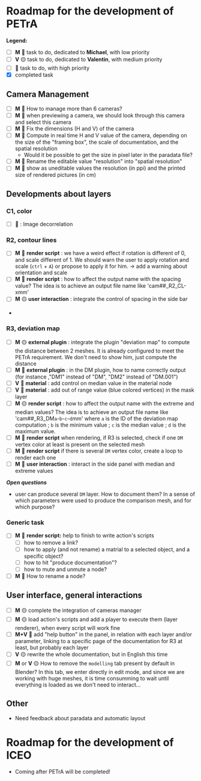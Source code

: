 # Roadmap for the development of PETrA

**Legend:**
- [ ] **M** :large_blue_circle: task to do, dedicated to **Michael**, with low priority
- [ ] **V** :yellow_circle: task to do, dedicated to **Valentin**, with medium priority
- [ ] :red_circle: task to do, with high priority
- [x] completed task

## Camera Management
- [ ] **M** :red_circle: How to manage more than 6 cameras?
- [ ] **M** :red_circle: when previewing a camera, we should look through this camera and select this camera
- [ ] **M** :red_circle: Fix the dimensions (H and V) of the camera
- [ ] **M** :red_circle: Compute in real time H and V value of the camera, depending on the size of the "framing box", the scale of documentation, and the spatial resolution
  - Would it be possible to get the size in pixel later in the paradata file?
- [ ] **M** :red_circle: Rename the editable value "resolution" into "spatial resolution"
- [ ] **M** :red_circle: show as uneditable values the resolution (in ppi) and the printed size of rendered pictures (in cm)

## Developments about layers
### C1, color
- [ ] :large_blue_circle: : Image decorrelation

### R2, contour lines
- [ ] **M** :red_circle: **render script** : we have a weird effect if rotation is different of 0, and scale different of 1. We should warn the user to apply rotation and scale (`ctrl` + `A`) or propose to apply it for him. -> add a warning about orientation and scale
- [ ] **M** :red_circle: **render script** : how to affect the output name with the spacing value? The idea is to achieve an output file name like 'cam##_R2_CL-xmm'
- [ ] **M** :yellow_circle: **user interaction** : integrate the control of spacing in the side bar
-

### R3, deviation map
- [ ] **M** :yellow_circle: **external plugin** : integrate the plugin "deviation map" to compute the distance between 2 meshes. It is already configured to meet the PETrA requirement. We don't need to show him, just compute the distance
- [ ] **M** :red_circle: **external plugin** : in the DM plugin, how to name correctly output (for instance ,"DM1" instead of "DM", "DM2" instead of "DM.001")
- [ ] **V** :red_circle: **material** : add control on median value in the material node
- [ ] **V** :red_circle: **material** : add out of range value (blue colored vertices) in the mask layer
- [ ] **M** :yellow_circle: **render script** : how to affect the output name with the extreme and median values? The idea is to achieve an output file name like 'cam##_R3_DM`a`-`b`-`c`-`d`mm' where `a` is the ID of the deviation map computation ; `b` is the minimum value ; `c` is the median value ; `d` is the maximum value.
- [ ] **M** :large_blue_circle: **render script** when rendering, if R3 is selected, check if one `DM` vertex color at least is present on the selected mesh
- [ ] **M** :large_blue_circle: **render script** if there is several `DM` vertex color, create a loop to render each one
- [ ] **M** :large_blue_circle: **user interaction** : interact in the side panel with median and extreme values

**_Open questions_**
- user can produce several `DM` layer. How to document them? In a sense of which parameters were used to produce the comparison mesh, and for which purpose?

### Generic task
- [ ] **M** :red_circle: **render script:** help to finish to write action's scripts
  - [ ] how to remove a link?
  - [ ] how to apply (and not rename) a matrial to a selected object, and a specific object?
  - [ ] how to hit "produce documentation"?
  - [ ] how to mute and unmute a node?
- [ ] **M** :red_circle: How to rename a node?

## User interface, general interactions
- [ ] **M** :yellow_circle: complete the integration of cameras manager
- [ ] **M** :yellow_circle: load action's scripts and add a player to execute them (layer renderer), when every script will work fine
- [ ] **M+V** :large_blue_circle: add "help button" in the panel, in relation with each layer and/or parameter, linking to a specific page of the documentation for R3 at least, but probably each layer
- [ ] **V** :yellow_circle: rewrite the whole documentation, but in English this time
- [ ] **M** or **V** :yellow_circle: How to remove the `modelling` tab present by default in Blender? In this tab, we enter directly in edit mode, and since we are working with huge meshes, it is time consumming to wait until everything is loaded as we don't need to interact...

## Other
- Need feedback about paradata and automatic layout

# Roadmap for the development of ICEO
- Coming after PETrA will be completed!
